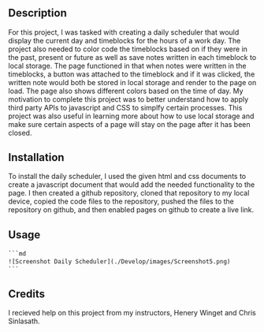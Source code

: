 # <Personal Portfolio>

## Description


For this project, I was tasked with creating a daily scheduler that would display the current day and timeblocks for the hours of a work day. The project also needed to color code the timeblocks based on if they were in the past, present or future as well as save notes written in each timeblock to local storage. The page functioned in that when notes were written in the timeblocks, a button was attached to the timeblock and if it was clicked, the written note would both be stored in local storage and render to the page on load. The page also shows different colors based on the time of day. My motivation to complete this project was to better understand how to apply third party APIs to javascript and CSS to simplfy certain processes. This project was also useful in learning more about how to use local storage and make sure certain aspects of a page will stay on the page after it has been closed.

## Installation

To install the daily scheduler, I used the given html and css documents to create a javascript document that would add the needed functionality to the page. I then created a github repository, cloned that repository to my local device, copied the code files to the repository, pushed the files to the repository on github, and then enabled pages on github to create a live link. 

## Usage

    ```md
    ![Screenshot Daily Scheduler](./Develop/images/Screenshot5.png)
    ```
    

## Credits

I recieved help on this project from my instructors, Henery Winget and Chris Sinlasath.

